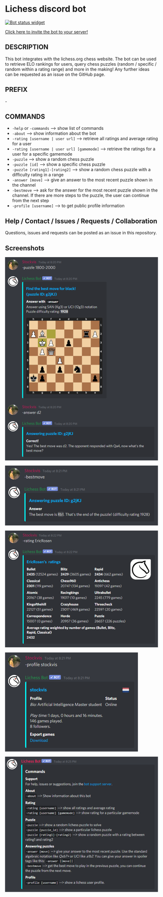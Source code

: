 # Lichess discord bot

[![Bot status widget](https://top.gg/api/widget/status/707287095911120968.svg)](https://top.gg/bot/707287095911120968)

[Click here to invite the bot to your server!](https://discord.com/api/oauth2/authorize?client_id=707287095911120968&permissions=52224&scope=bot)

## DESCRIPTION
This bot integrates with the lichess.org chess website. The bot can be used to retrieve ELO rankings for users, query chess puzzles (random / specific / random within a rating range) and more in the making! Any further ideas can be requested as an issue on the GitHub page.

## PREFIX
\-

## COMMANDS 
* `-help` or `-commands` --> show list of commands
* `-about` --> show information about the bot
* `-rating [username | user url]` --> retrieve all ratings and average rating for a user
* `-rating [username | user url] [gamemode]` --> retrieve the ratings for a user for a specific gamemode
* `-puzzle` --> show a random chess puzzle
* `-puzzle [id]` --> show a specific chess puzzle
* `-puzzle [rating1]-[rating2]` --> show a random chess puzzle with a difficulty rating in a range
* `-answer [move]` --> give an answer to the most recent puzzle shown in the channel
* `-bestmove` --> ask for the answer for the most recent puzzle shown in the channel. If there are more steps to the puzzle, the user can continue from the next step
* `-profile [username]` --> to get public profile information

## Help / Contact / Issues / Requests / Collaboration
Questions, issues and requests can be posted as an issue in this repository.

## Screenshots
![Puzzle command screenshot](/media/puzzle_example.png)

![Answer command screenshot](/media/bestmove_example.png)

![Rating command screenshot](/media/rating_example.png)

![Profile command screenshot](/media/profile_example.png)

![Help command screenshot](/media/help_example.png)


